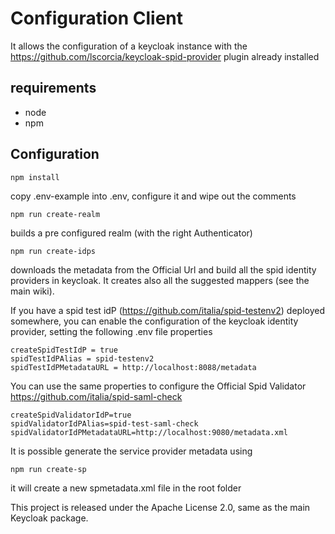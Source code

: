 # Configuration Client
It allows the configuration of a keycloak instance with the https://github.com/lscorcia/keycloak-spid-provider plugin already installed 

## requirements
* node
* npm

## Configuration
```
npm install
```

copy .env-example into .env, configure it and wipe out the comments

```
npm run create-realm 
```
builds a pre configured realm (with the right Authenticator)

```
npm run create-idps
```
downloads the metadata from the Official Url and build all the spid identity providers in keycloak. It creates also all the suggested mappers (see the main wiki).

If you have a spid test idP (https://github.com/italia/spid-testenv2) deployed somewhere, you can enable the configuration of the keycloak identity provider, setting the following .env file properties

```
createSpidTestIdP = true 
spidTestIdPAlias = spid-testenv2
spidTestIdPMetadataURL = http://localhost:8088/metadata
```

You can use the same properties to configure the Official Spid Validator https://github.com/italia/spid-saml-check 

```
createSpidValidatorIdP=true
spidValidatorIdPAlias=spid-test-saml-check
spidValidatorIdPMetadataURL=http://localhost:9080/metadata.xml
```

It is possible generate the service provider metadata using
```
npm run create-sp
```
it will create a new spmetadata.xml file in the root folder


This project is released under the Apache License 2.0, same as the main Keycloak
package.
